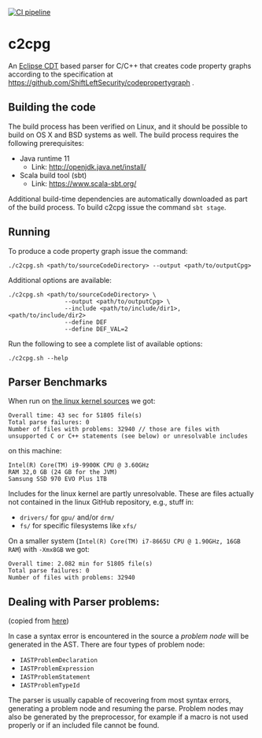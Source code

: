 [![CI pipeline](https://github.com/ShiftLeftSecurity/codepropertygraph/actions/workflows/push.yml/badge.svg)](https://github.com/ShiftLeftSecurity/codepropertygraph/actions/workflows/push.yml)

# c2cpg

An [Eclipse CDT](https://wiki.eclipse.org/CDT/designs/Overview_of_Parsing) based parser for C/C++ that creates code property graphs according to the specification at https://github.com/ShiftLeftSecurity/codepropertygraph .

## Building the code

The build process has been verified on Linux, and it should be possible 
to build on OS X and BSD systems as well. The build process requires
the following prerequisites:

* Java runtime 11
  - Link: http://openjdk.java.net/install/
* Scala build tool (sbt)
  - Link: https://www.scala-sbt.org/

Additional build-time dependencies are automatically downloaded as part
of the build process. To build c2cpg issue the command `sbt stage`.

## Running

To produce a code property graph  issue the command:
```shell script
./c2cpg.sh <path/to/sourceCodeDirectory> --output <path/to/outputCpg>
`````

Additional options are available:
```shell script
./c2cpg.sh <path/to/sourceCodeDirectory> \
                --output <path/to/outputCpg> \
                --include <path/to/include/dir1>,<path/to/include/dir2>
                --define DEF
                --define DEF_VAL=2
```

Run the following to see a complete list of available options:
```shell script
./c2cpg.sh --help
```

## Parser Benchmarks

When run on [the linux kernel sources](https://github.com/torvalds/linux) we got:

```
Overall time: 43 sec for 51805 file(s)
Total parse failures: 0
Number of files with problems: 32940 // those are files with unsupported C or C++ statements (see below) or unresolvable includes
```

on this machine:

```
Intel(R) Core(TM) i9-9900K CPU @ 3.60GHz
RAM 32,0 GB (24 GB for the JVM)
Samsung SSD 970 EVO Plus 1TB
```

Includes for the linux kernel are partly unresolvable. These are files actually not contained in the linux GitHub repository, e.g., stuff in:
  - `drivers/` for `gpu/` and/or `drm/`
  - `fs/` for specific filesystems like `xfs/`

On a smaller system (`Intel(R) Core(TM) i7-8665U CPU @ 1.90GHz, 16GB RAM`) with `-Xmx8GB` we got:

```
Overall time: 2.082 min for 51805 file(s)
Total parse failures: 0
Number of files with problems: 32940
```

## Dealing with Parser problems:
(copied from [here](https://wiki.eclipse.org/CDT/designs/Overview_of_Parsing))

In case a syntax error is encountered in the source a _problem node_ will be generated in the AST. There are four types of problem node:
 - `IASTProblemDeclaration`
 - `IASTProblemExpression`
 - `IASTProblemStatement`
 - `IASTProblemTypeId`

The parser is usually capable of recovering from most syntax errors, generating a problem node and resuming the parse.
Problem nodes may also be generated by the preprocessor, for example if a macro is not used properly or if an included file cannot be found.
